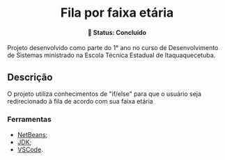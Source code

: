 <h1 align="center">Fila por faixa etária</h1>
<h4 align="center"> 
🚀 Status: Concluído 
</h4>
Projeto desenvolvido como parte do 1° ano no curso de Desenvolvimento de Sistemas ministrado na Escola Técnica Estadual de Itaquaquecetuba. 

## Descrição
<p align=>O projeto utiliza conhecimentos de "if/else" para que o usuário seja redirecionado à fila de acordo com sua faixa etária</p>

### Ferramentas

- [NetBeans](https://netbeans.apache.org/download/index.html);
- [JDK](https://www.oracle.com/br/java/technologies/downloads/);
- [VSCode](https://code.visualstudio.com/download).